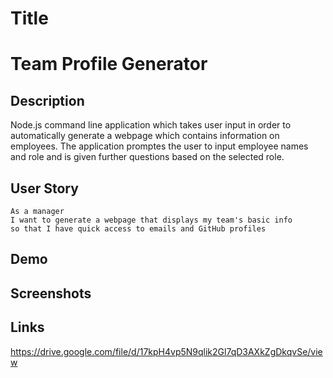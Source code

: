 # Title
<h1> Team Profile Generator </h1>

## Description
Node.js command line application which takes user input in order to automatically generate a webpage which contains information on employees. The application promptes the user to input employee names and role and is given further questions based on the selected role. 

## User Story
```
As a manager
I want to generate a webpage that displays my team's basic info
so that I have quick access to emails and GitHub profiles
```


## Demo



## Screenshots



## Links
https://drive.google.com/file/d/17kpH4vp5N9qlik2Gl7qD3AXkZgDkqvSe/view 